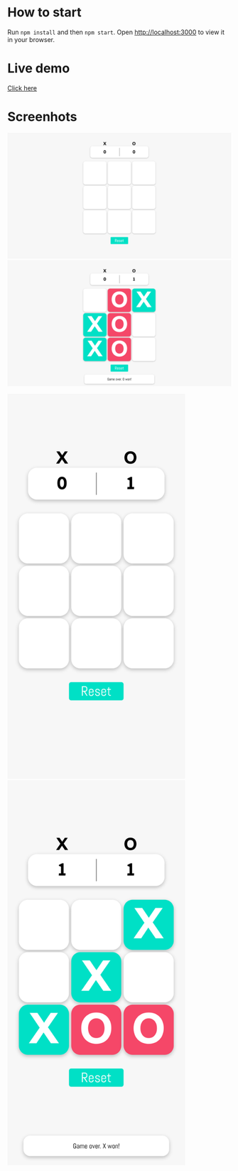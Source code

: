 # How to start

Run `npm install` and then `npm start`.
Open [http://localhost:3000](http://localhost:3000) to view it in your browser.

# Live demo

<a href="https://react-tictactoe-game-app.herokuapp.com/" target="_blank">Click here</a>

# Screenhots
<img src="docs/screenshots/screenshot1.png" width="800">

<img src="docs/screenshots/screenshot2.png" width="800">

<img src="docs/screenshots/screenshot3.png" width="400">  <img src="docs/screenshots/screenshot4.png" width="400">
